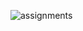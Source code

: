 
![assignments](https://github.com/shreeshailaya/c-dac/blob/main/Database%20technologies/Media/Assignments/10-6.png)

